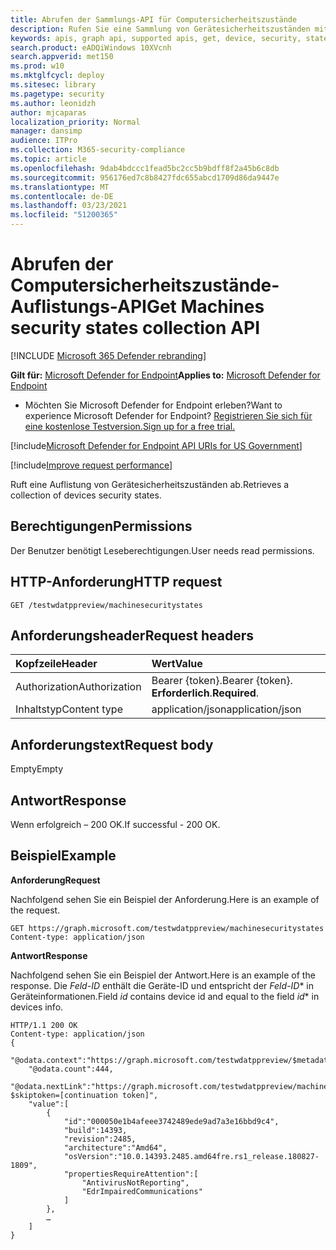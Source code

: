 ```yaml
---
title: Abrufen der Sammlungs-API für Computersicherheitszustände
description: Rufen Sie eine Sammlung von Gerätesicherheitszuständen mithilfe von Microsoft Defender for Endpoint ab.
keywords: apis, graph api, supported apis, get, device, security, state
search.product: eADQiWindows 10XVcnh
search.appverid: met150
ms.prod: w10
ms.mktglfcycl: deploy
ms.sitesec: library
ms.pagetype: security
ms.author: leonidzh
author: mjcaparas
localization_priority: Normal
manager: dansimp
audience: ITPro
ms.collection: M365-security-compliance
ms.topic: article
ms.openlocfilehash: 9dab4bdccc1fead5bc2cc5b9bdff8f2a45b6c8db
ms.sourcegitcommit: 956176ed7c8b8427fdc655abcd1709d86da9447e
ms.translationtype: MT
ms.contentlocale: de-DE
ms.lasthandoff: 03/23/2021
ms.locfileid: "51200365"
---
```

# <a name="get-machines-security-states-collection-api"></a><span data-ttu-id="51a6a-104">Abrufen der Computersicherheitszustände-Auflistungs-API</span><span class="sxs-lookup"><span data-stu-id="51a6a-104">Get Machines security states collection API</span></span>

[!INCLUDE [Microsoft 365 Defender rebranding](../../includes/microsoft-defender.md)]


<span data-ttu-id="51a6a-105">**Gilt für:** [Microsoft Defender for Endpoint](https://go.microsoft.com/fwlink/?linkid=2154037)</span><span class="sxs-lookup"><span data-stu-id="51a6a-105">**Applies to:** [Microsoft Defender for Endpoint](https://go.microsoft.com/fwlink/?linkid=2154037)</span></span>

- <span data-ttu-id="51a6a-106">Möchten Sie Microsoft Defender for Endpoint erleben?</span><span class="sxs-lookup"><span data-stu-id="51a6a-106">Want to experience Microsoft Defender for Endpoint?</span></span> [<span data-ttu-id="51a6a-107">Registrieren Sie sich für eine kostenlose Testversion.</span><span class="sxs-lookup"><span data-stu-id="51a6a-107">Sign up for a free trial.</span></span>](https://www.microsoft.com/microsoft-365/windows/microsoft-defender-atp?ocid=docs-wdatp-exposedapis-abovefoldlink) 

[!include[Microsoft Defender for Endpoint API URIs for US Government](../../includes/microsoft-defender-api-usgov.md)]

[!include[Improve request performance](../../includes/improve-request-performance.md)]

<span data-ttu-id="51a6a-108">Ruft eine Auflistung von Gerätesicherheitszuständen ab.</span><span class="sxs-lookup"><span data-stu-id="51a6a-108">Retrieves a collection of devices security states.</span></span>

## <a name="permissions"></a><span data-ttu-id="51a6a-109">Berechtigungen</span><span class="sxs-lookup"><span data-stu-id="51a6a-109">Permissions</span></span>
<span data-ttu-id="51a6a-110">Der Benutzer benötigt Leseberechtigungen.</span><span class="sxs-lookup"><span data-stu-id="51a6a-110">User needs read permissions.</span></span>

## <a name="http-request"></a><span data-ttu-id="51a6a-111">HTTP-Anforderung</span><span class="sxs-lookup"><span data-stu-id="51a6a-111">HTTP request</span></span>
```
GET /testwdatppreview/machinesecuritystates
```

## <a name="request-headers"></a><span data-ttu-id="51a6a-112">Anforderungsheader</span><span class="sxs-lookup"><span data-stu-id="51a6a-112">Request headers</span></span>

<span data-ttu-id="51a6a-113">Kopfzeile</span><span class="sxs-lookup"><span data-stu-id="51a6a-113">Header</span></span> | <span data-ttu-id="51a6a-114">Wert</span><span class="sxs-lookup"><span data-stu-id="51a6a-114">Value</span></span> 
:---|:---
<span data-ttu-id="51a6a-115">Authorization</span><span class="sxs-lookup"><span data-stu-id="51a6a-115">Authorization</span></span> | <span data-ttu-id="51a6a-116">Bearer {token}.</span><span class="sxs-lookup"><span data-stu-id="51a6a-116">Bearer {token}.</span></span> <span data-ttu-id="51a6a-117">**Erforderlich**.</span><span class="sxs-lookup"><span data-stu-id="51a6a-117">**Required**.</span></span>
<span data-ttu-id="51a6a-118">Inhaltstyp</span><span class="sxs-lookup"><span data-stu-id="51a6a-118">Content type</span></span> | <span data-ttu-id="51a6a-119">application/json</span><span class="sxs-lookup"><span data-stu-id="51a6a-119">application/json</span></span>

## <a name="request-body"></a><span data-ttu-id="51a6a-120">Anforderungstext</span><span class="sxs-lookup"><span data-stu-id="51a6a-120">Request body</span></span>
<span data-ttu-id="51a6a-121">Empty</span><span class="sxs-lookup"><span data-stu-id="51a6a-121">Empty</span></span>

## <a name="response"></a><span data-ttu-id="51a6a-122">Antwort</span><span class="sxs-lookup"><span data-stu-id="51a6a-122">Response</span></span>
<span data-ttu-id="51a6a-123">Wenn erfolgreich – 200 OK.</span><span class="sxs-lookup"><span data-stu-id="51a6a-123">If successful - 200 OK.</span></span>

## <a name="example"></a><span data-ttu-id="51a6a-124">Beispiel</span><span class="sxs-lookup"><span data-stu-id="51a6a-124">Example</span></span>

<span data-ttu-id="51a6a-125">**Anforderung**</span><span class="sxs-lookup"><span data-stu-id="51a6a-125">**Request**</span></span>

<span data-ttu-id="51a6a-126">Nachfolgend sehen Sie ein Beispiel der Anforderung.</span><span class="sxs-lookup"><span data-stu-id="51a6a-126">Here is an example of the request.</span></span>

```
GET https://graph.microsoft.com/testwdatppreview/machinesecuritystates
Content-type: application/json
```

<span data-ttu-id="51a6a-127">**Antwort**</span><span class="sxs-lookup"><span data-stu-id="51a6a-127">**Response**</span></span>

<span data-ttu-id="51a6a-128">Nachfolgend sehen Sie ein Beispiel der Antwort.</span><span class="sxs-lookup"><span data-stu-id="51a6a-128">Here is an example of the response.</span></span>
<span data-ttu-id="51a6a-129">Die *Feld-ID* enthält die Geräte-ID und entspricht der *Feld-ID*\* in Geräteinformationen.</span><span class="sxs-lookup"><span data-stu-id="51a6a-129">Field *id* contains device id and equal to the field *id*\* in devices info.</span></span> 

```
HTTP/1.1 200 OK
Content-type: application/json
{
    "@odata.context":"https://graph.microsoft.com/testwdatppreview/$metadata#MachineSecurityStates",
    "@odata.count":444,
    "@odata.nextLink":"https://graph.microsoft.com/testwdatppreview/machinesecuritystates?$skiptoken=[continuation token]",
    "value":[
        {
            "id":"000050e1b4afeee3742489ede9ad7a3e16bbd9c4",
            "build":14393,
            "revision":2485,
            "architecture":"Amd64",
            "osVersion":"10.0.14393.2485.amd64fre.rs1_release.180827-1809",
            "propertiesRequireAttention":[
                "AntivirusNotReporting",
                "EdrImpairedCommunications"
            ]
        },
        …
    ]
}
```
